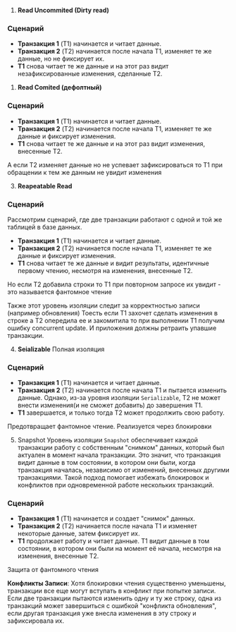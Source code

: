 1. **Read Uncommited (Dirty read)**
### Сценарий

- **Транзакция 1** (T1) начинается и читает данные.
- **Транзакция 2** (T2) начинается после начала T1, изменяет те же данные, но не фиксирует их.
- **T1** снова читает те же данные и на этот раз видит незафиксированные изменения, сделанные T2.

1. **Read Comited (дефолтный)** 
### Сценарий

- **Транзакция 1** (T1) начинается и читает данные.
- **Транзакция 2** (T2) начинается после начала T1, изменяет те же данные и фиксирует изменения.
- **T1** снова читает те же данные и на этот раз видит изменения, внесенные T2.

А если T2 изменяет данные но не успевает зафиксироваться то T1 при обращении к тем же данным не увидит изменения

3. **Reapeatable Read**
### Сценарий

Рассмотрим сценарий, где две транзакции работают с одной и той же таблицей в базе данных.

- **Транзакция 1** (T1) начинается и читает данные.
- **Транзакция 2** (T2) начинается после начала T1, изменяет те же данные и фиксирует изменения.
- **T1** снова читает те же данные и видит результаты, идентичные первому чтению, несмотря на изменения, внесенные T2.

Но если T2 добавила строки то T1 при повторном запросе их увидит - это называется фантомное чтение

Также этот уровень изоляции следит за корректностью записи (например обновления) Тоесть если Т1 захочет сделать изменения в строке а Т2 опередила ее и закомитила то при выполнении Т1 получим ошибку concurrent update. И приложения должны ретраить упавшие транзакции.

4. **Seializable**
Полная изоляция
### Сценарий

- **Транзакция 1** (T1) начинается и читает данные.
- **Транзакция 2** (T2) начинается после начала T1 и пытается изменить данные. Однако, из-за уровня изоляции `Serializable`, T2 не может внести изменения(и не сможет добавить) до завершения T1.
- **T1** завершается, и только тогда T2 может продолжить свою работу.

Предотвращает фантомное чтение. Реализуется через блокировки

5. Snapshot
Уровень изоляции `Snapshot` обеспечивает каждой транзакции работу с собственным "снимком" данных, который был актуален в момент начала транзакции. Это значит, что транзакция видит данные в том состоянии, в котором они были, когда транзакция началась, независимо от изменений, внесенных другими транзакциями. Такой подход помогает избежать блокировок и конфликтов при одновременной работе нескольких транзакций.
### Сценарий

- **Транзакция 1** (T1) начинается и создает "снимок" данных.
- **Транзакция 2** (T2) начинается после начала T1 и изменяет некоторые данные, затем фиксирует их.
- **T1** продолжает работу и читает данные. T1 видит данные в том состоянии, в котором они были на момент её начала, несмотря на изменения, внесенные T2.

Защита от фантомного чтения

**Конфликты Записи**: Хотя блокировки чтения существенно уменьшены, транзакции все еще могут вступать в конфликт при попытке записи. Если две транзакции пытаются изменить одну и ту же строку, одна из транзакций может завершиться с ошибкой "конфликта обновления", если другая транзакция уже внесла изменения в эту строку и зафиксировала их.
